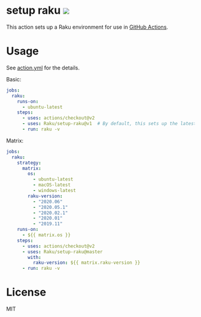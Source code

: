# setup raku [![](https://github.com/Raku/setup-raku/workflows/test/badge.svg)](https://github.com/Raku/setup-raku/actions)

This action sets up a Raku environment for use in [GitHub Actions](https://docs.github.com/en/actions).

# Usage

See [action.yml](action.yml) for the details.

Basic:

```yaml
jobs:
  raku:
    runs-on:
      - ubuntu-latest
    steps:
      - uses: actions/checkout@v2
      - uses: Raku/setup-raku@v1  # By default, this sets up the latest rakudo
      - run: raku -v
```

Matrix:

```yaml
jobs:
  raku:
    strategy:
      matrix:
        os:
          - ubuntu-latest
          - macOS-latest
          - windows-latest
        raku-version:
          - "2020.06"
          - "2020.05.1"
          - "2020.02.1"
          - "2020.01"
          - "2019.11"
    runs-on:
      - ${{ matrix.os }}
    steps:
      - uses: actions/checkout@v2
      - uses: Raku/setup-raku@master
        with:
          raku-version: ${{ matrix.raku-version }}
      - run: raku -v
```

# License

MIT
